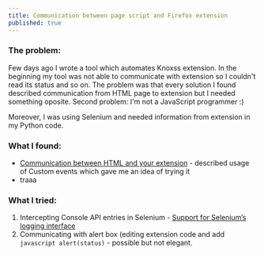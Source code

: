 ```yaml
---
title: Communication between page script and Firefox extension
published: true
---
```

### [](#header-3)The problem:

Few days ago I wrote a tool which automates Knoxss extension. In the beginning my tool was not able to communicate with extension so I couldn't read its status and so on. The problem was that every solution I found described communication from HTML page to extension but I needed something oposite. Second problem: I'm not a JavaScript programmer :)

Moreover, I was using Selenium and needed information from extension in my Python code.

### What I found:

* [Communication between HTML and your extension](https://developer.mozilla.org/en-US/docs/Archive/Add-ons/Communication_between_HTML_and_your_extension) - described usage of Custom events which gave me an idea of trying it
* traaa

### What I tried:

1. Intercepting Console API entries in Selenium - [Support for Selenium’s logging interface](https://github.com/mozilla/geckodriver/issues/284)
2. Communicating with alert box (editing extension code and add ```javascript alert(status)``` - possible but not elegant.

